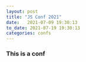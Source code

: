 ```yaml
---
layout: post
title: "JS Conf 2021"
date:   2021-07-09 19:30:13
to_date: 2021-07-19 19:30:13
categories: confs
---
```


### This is a conf
